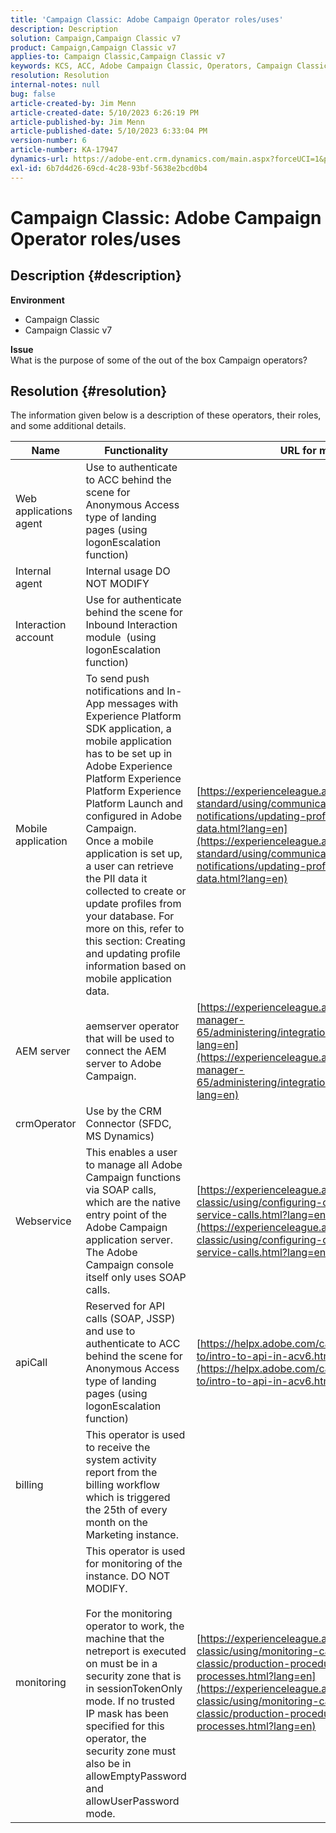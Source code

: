 ```yaml
---
title: 'Campaign Classic: Adobe Campaign Operator roles/uses'
description: Description
solution: Campaign,Campaign Classic v7
product: Campaign,Campaign Classic v7
applies-to: Campaign Classic,Campaign Classic v7
keywords: KCS, ACC, Adobe Campaign Classic, Operators, Campaign Classic v7, Campaign Classic, roles, uses, purpose, FAQ
resolution: Resolution
internal-notes: null
bug: false
article-created-by: Jim Menn
article-created-date: 5/10/2023 6:26:19 PM
article-published-by: Jim Menn
article-published-date: 5/10/2023 6:33:04 PM
version-number: 6
article-number: KA-17947
dynamics-url: https://adobe-ent.crm.dynamics.com/main.aspx?forceUCI=1&pagetype=entityrecord&etn=knowledgearticle&id=13da8627-60ef-ed11-8849-6045bd006295
exl-id: 6b7d4d26-69cd-4c28-93bf-5638e2bcd0b4
---
```

# Campaign Classic: Adobe Campaign Operator roles/uses

## Description {#description}


<b>Environment</b>

- Campaign Classic
- Campaign Classic v7

<b>Issue</b>
<br>What is the purpose of some of the out of the box Campaign operators?



## Resolution {#resolution}


The information given below is a description of these operators, their roles, and some additional details.


| <b>Name</b> | <b>Functionality</b> | <b>URL for more details</b> |
| --- | --- | --- |
| Web applications agent | Use to authenticate to ACC behind the scene for Anonymous Access type of landing pages (using logonEscalation function) |   |
| Internal agent | Internal usage DO NOT MODIFY |   |
| Interaction account | Use for authenticate behind the scene for Inbound Interaction module  (using logonEscalation function) |   |
| Mobile application | To send push notifications and In-App messages with Experience Platform SDK application, a mobile application has to be set up in Adobe Experience Platform Experience Platform Experience Platform Launch and configured in Adobe Campaign.<br>Once a mobile application is set up, a user can retrieve the PII data it collected to create or update profiles from your database. For more on this, refer to this section: Creating and updating profile information based on mobile application data. | [https://experienceleague.adobe.com/docs/campaign-standard/using/communication-channels/push-notifications/updating-profile-with-mobile-app-data.html?lang=en](https://experienceleague.adobe.com/docs/campaign-standard/using/communication-channels/push-notifications/updating-profile-with-mobile-app-data.html?lang=en) |
| AEM server | aemserver operator that will be used to connect the AEM server to Adobe Campaign. | [https://experienceleague.adobe.com/docs/experience-manager-65/administering/integration/campaignonpremise.html?lang=en](https://experienceleague.adobe.com/docs/experience-manager-65/administering/integration/campaignonpremise.html?lang=en) |
| crmOperator | Use by the CRM Connector (SFDC, MS Dynamics) |   |
| Webservice | This enables a user to manage all Adobe Campaign functions via SOAP calls, which are the native entry point of the Adobe Campaign application server. The Adobe Campaign console itself only uses SOAP calls. | [https://experienceleague.adobe.com/docs/campaign-classic/using/configuring-campaign-classic/api/web-service-calls.html?lang=en](https://experienceleague.adobe.com/docs/campaign-classic/using/configuring-campaign-classic/api/web-service-calls.html?lang=en) |
| apiCall | Reserved for API calls (SOAP, JSSP) and use to authenticate to ACC behind the scene for Anonymous Access type of landing pages (using logonEscalation function) | [https://helpx.adobe.com/campaign/classic/how-to/intro-to-api-in-acv6.html](https://helpx.adobe.com/campaign/classic/how-to/intro-to-api-in-acv6.html) |
| billing | This operator is used to receive the system activity report from the billing workflow which is triggered the 25th of every month on the Marketing instance. |   |
| monitoring | This operator is used for monitoring of the instance. DO NOT MODIFY. <br><br>For the monitoring operator to work, the machine that the netreport is executed on must be in a security zone that is in sessionTokenOnly mode. If no trusted IP mask has been specified for this operator, the security zone must also be in allowEmptyPassword and allowUserPassword mode. | [https://experienceleague.adobe.com/docs/campaign-classic/using/monitoring-campaign-classic/production-procedures/monitoring-processes.html?lang=en](https://experienceleague.adobe.com/docs/campaign-classic/using/monitoring-campaign-classic/production-procedures/monitoring-processes.html?lang=en) |

